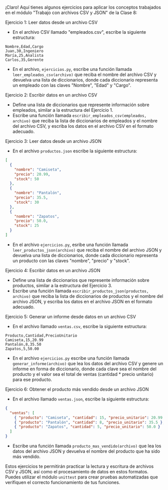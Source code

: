 ¡Claro! Aquí tienes algunos ejercicios para aplicar los conceptos trabajados en el módulo "Trabajo con archivos CSV y JSON" de la Clase 8:

Ejercicio 1: Leer datos desde un archivo CSV

- En el archivo CSV llamado "empleados.csv", escribe la siguiente estructura:

```
Nombre,Edad,Cargo
Juan,30,Ingeniero
María,25,Analista
Carlos,35,Gerente
```

- En el archivo, `ejercicios.py`, escribe una función llamada `leer_empleados_csv(archivo)` que reciba el nombre del archivo CSV y devuelva una lista de diccionarios, donde cada diccionario representa un empleado con las claves "Nombre", "Edad" y "Cargo".

Ejercicio 2: Escribir datos en un archivo CSV

- Define una lista de diccionarios que represente información sobre empleados, similar a la estructura del Ejercicio 1.
- Escribe una función llamada `escribir_empleados_csv(empleados, archivo)` que reciba la lista de diccionarios de empleados y el nombre del archivo CSV, y escriba los datos en el archivo CSV en el formato adecuado.

Ejercicio 3: Leer datos desde un archivo JSON

- En el archivo `productos.json` escribe la siguiente estructura:

```json
[
  {
    "nombre": "Camiseta",
    "precio": 20.99,
    "stock": 50
  },
  {
    "nombre": "Pantalón",
    "precio": 35.5,
    "stock": 30
  },
  {
    "nombre": "Zapatos",
    "precio": 50.0,
    "stock": 25
  }
]
```

- En el archivo `ejercicios.py`, esribe una función llamada `leer_productos_json(archivo)` que reciba el nombre del archivo JSON y devuelva una lista de diccionarios, donde cada diccionario representa un producto con las claves "nombre", "precio" y "stock".

Ejercicio 4: Escribir datos en un archivo JSON

- Define una lista de diccionarios que represente información sobre productos, similar a la estructura del Ejercicio 3.
- Escribe una función llamada `escribir_productos_json(productos, archivo)` que reciba la lista de diccionarios de productos y el nombre del archivo JSON, y escriba los datos en el archivo JSON en el formato adecuado.

Ejercicio 5: Generar un informe desde datos en un archivo CSV

- En el archivo llamado `ventas.csv`, escribe la siguiente estructura:

```
Producto,Cantidad,PrecioUnitario
Camiseta,15,20.99
Pantalón,8,35.50
Zapatos,5,50.00
```

- En el archivo `ejercicios.py` escribe una función llamada `generar_informe(archivo)` que lea los datos del archivo CSV y genere un informe en forma de diccionario, donde cada clave sea el nombre del producto y el valor sea el total de ventas (cantidad \* precio unitario) para ese producto.

Ejercicio 6: Obtener el producto más vendido desde un archivo JSON

- En el archivo llamado `ventas.json`, escribe la siguiente estructura:

```json
{
  "ventas": [
    { "producto": "Camiseta", "cantidad": 15, "precio_unitario": 20.99 },
    { "producto": "Pantalón", "cantidad": 8, "precio_unitario": 35.5 },
    { "producto": "Zapatos", "cantidad": 5, "precio_unitario": 50.0 }
  ]
}
```

- Escribe una función llamada `producto_mas_vendido(archivo)` que lea los datos del archivo JSON y devuelva el nombre del producto que ha sido más vendido.

Estos ejercicios te permitirán practicar la lectura y escritura de archivos CSV y JSON, así como el procesamiento de datos en estos formatos. Puedes utilizar el módulo `unittest` para crear pruebas automatizadas que verifiquen el correcto funcionamiento de tus funciones.
